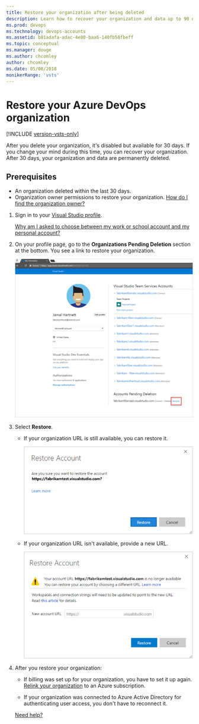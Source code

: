 ```yaml
---
title: Restore your organization after being deleted
description: Learn how to recover your organization and data up to 90 days after being deleted, performed with organization owner permissions
ms.prod: devops
ms.technology: devops-accounts
ms.assetid: b81adafa-adac-4e80-baa6-140fb58fbeff
ms.topic: conceptual
ms.manager: douge
ms.author: chcomley
author: chcomley
ms.date: 05/08/2018
monikerRange: 'vsts'
---
```


# Restore your Azure DevOps organization

[!INCLUDE [version-vsts-only](../../_shared/version-vsts-only.md)]

After you delete your organization, it's disabled but available for 30 days. If you change your mind during this time, you can recover your organization. After 30 days, your organization and data are permanently deleted.

## Prerequisites

* An organization deleted within the last 30 days.
* Organization owner permissions to restore your organization. [How do I find the organization owner?](faq-delete-restore-vsts-organization.md#find-owner)

1. Sign in to your [Visual Studio profile](https://app.vsaex.visualstudio.com/profile/view).

   [Why am I asked to choose between my work or school account and my personal account?](faq-delete-restore-vsts-organization.md#ChooseOrgAcctMSAcct)

2. On your profile page, go to the **Organizations Pending Deletion** section at the bottom. You see a link to restore your organization.

   ![Restore your deleted organization](_img/delete-organization/restore-organization.png)

3. Select **Restore**.

   * If your organization URL is still available, you can restore it.

      ![Confirm restoration of your organization](_img/delete-organization/restore-confirm.png)

   * If your organization URL isn't available, provide a new URL.

      ![Rename your deleted organization](_img/delete-organization/rename-deleted-organization.png)

4. After you restore your organization:

   * If billing was set up for your organization, you have to set it up again. [Relink your organization](../billing/set-up-billing-for-your-organization-vs.md) to an Azure subscription.

   * If your organization was connected to Azure Active Directory for authenticating user access, you don't have to reconnect it.

   [Need help?](faq-delete-restore-vsts-organization.md#get-support)


